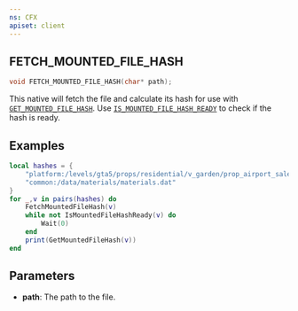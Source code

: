 ```yaml
---
ns: CFX
apiset: client
---
```

## FETCH_MOUNTED_FILE_HASH

```c
void FETCH_MOUNTED_FILE_HASH(char* path);
```
This native will fetch the file and calculate its hash for use with [`GET_MOUNTED_FILE_HASH`](#_0xC1657E48).
Use [`IS_MOUNTED_FILE_HASH_READY`](#_0xEEBC88EC) to check if the hash is ready.
## Examples
```lua
local hashes = {
    "platform:/levels/gta5/props/residential/v_garden/prop_airport_sale.ytd",
    "common:/data/materials/materials.dat"
} 
for _,v in pairs(hashes) do
    FetchMountedFileHash(v)
    while not IsMountedFileHashReady(v) do
        Wait(0)
    end
    print(GetMountedFileHash(v))
end
```

## Parameters
* **path**: The path to the file.